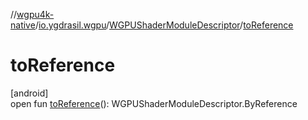 //[wgpu4k-native](../../../index.md)/[io.ygdrasil.wgpu](../index.md)/[WGPUShaderModuleDescriptor](index.md)/[toReference](to-reference.md)

# toReference

[android]\
open fun [toReference](to-reference.md)(): WGPUShaderModuleDescriptor.ByReference